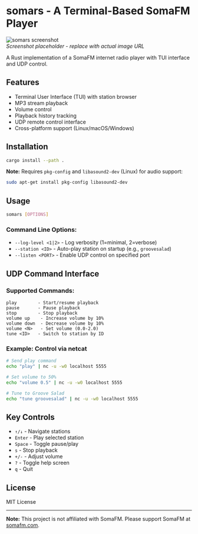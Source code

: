 # somars - A Terminal-Based SomaFM Player

![somars screenshot](https://via.placeholder.com/800x600.png?text=somars+TUI+Screenshot)  
*Screenshot placeholder - replace with actual image URL*

A Rust implementation of a SomaFM internet radio player with TUI interface and UDP control.

## Features
- Terminal User Interface (TUI) with station browser
- MP3 stream playback
- Volume control
- Playback history tracking
- UDP remote control interface
- Cross-platform support (Linux/macOS/Windows)

## Installation

```bash
cargo install --path .
```

**Note:** Requires `pkg-config` and `libasound2-dev` (Linux) for audio support:
```bash
sudo apt-get install pkg-config libasound2-dev
```

## Usage

```bash
somars [OPTIONS]
```

### Command Line Options:
- `--log-level <1|2>` - Log verbosity (1=minimal, 2=verbose)
- `--station <ID>` - Auto-play station on startup (e.g., `groovesalad`)
- `--listen <PORT>` - Enable UDP control on specified port

## UDP Command Interface

### Supported Commands:
```
play        - Start/resume playback
pause       - Pause playback
stop        - Stop playback
volume up    - Increase volume by 10%
volume down  - Decrease volume by 10%
volume <N>   - Set volume (0.0-2.0)
tune <ID>   - Switch to station by ID
```

### Example: Control via netcat
```bash
# Send play command
echo "play" | nc -u -w0 localhost 5555

# Set volume to 50%
echo "volume 0.5" | nc -u -w0 localhost 5555

# Tune to Groove Salad
echo "tune groovesalad" | nc -u -w0 localhost 5555
```

## Key Controls
- `↑/↓` - Navigate stations
- `Enter` - Play selected station
- `Space` - Toggle pause/play
- `s` - Stop playback
- `+/-` - Adjust volume
- `?` - Toggle help screen
- `q` - Quit

## License
MIT License

---

**Note:** This project is not affiliated with SomaFM. Please support SomaFM at [somafm.com](https://somafm.com).
